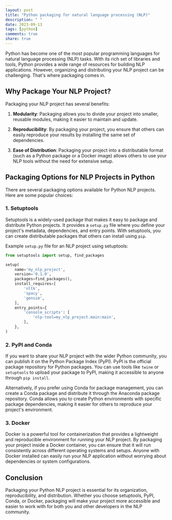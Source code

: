 ```yaml
---
layout: post
title: "Python packaging for natural language processing (NLP)"
description: " "
date: 2023-09-13
tags: [python]
comments: true
share: true
---
```


Python has become one of the most popular programming languages for natural language processing (NLP) tasks. With its rich set of libraries and tools, Python provides a wide range of resources for building NLP applications. However, organizing and distributing your NLP project can be challenging. That's where packaging comes in.

## Why Package Your NLP Project?

Packaging your NLP project has several benefits:

1. **Modularity**: Packaging allows you to divide your project into smaller, reusable modules, making it easier to maintain and update.

2. **Reproducibility**: By packaging your project, you ensure that others can easily reproduce your results by installing the same set of dependencies.

3. **Ease of Distribution**: Packaging your project into a distributable format (such as a Python package or a Docker image) allows others to use your NLP tools without the need for extensive setup.

## Packaging Options for NLP Projects in Python

There are several packaging options available for Python NLP projects. Here are some popular choices:

### 1. **Setuptools**

Setuptools is a widely-used package that makes it easy to package and distribute Python projects. It provides a `setup.py` file where you define your project's metadata, dependencies, and entry points. With setuptools, you can create distributable packages that others can install using `pip`.

Example `setup.py` file for an NLP project using setuptools:

```python
from setuptools import setup, find_packages

setup(
    name='my_nlp_project',
    version='0.1.0',
    packages=find_packages(),
    install_requires=[
        'nltk',
        'spacy',
        'gensim',
    ],
    entry_points={
        'console_scripts': [
            'nlp-tool=my_nlp_project.main:main',
        ],
    },
)
```

### 2. **PyPI and Conda**

If you want to share your NLP project with the wider Python community, you can publish it on the Python Package Index (PyPI). PyPI is the official package repository for Python packages. You can use tools like `twine` or `setuptools` to upload your package to PyPI, making it accessible to anyone through `pip install`.

Alternatively, if you prefer using Conda for package management, you can create a Conda package and distribute it through the Anaconda package repository. Conda allows you to create Python environments with specific package dependencies, making it easier for others to reproduce your project's environment.

### 3. **Docker**

Docker is a powerful tool for containerization that provides a lightweight and reproducible environment for running your NLP project. By packaging your project inside a Docker container, you can ensure that it will run consistently across different operating systems and setups. Anyone with Docker installed can easily run your NLP application without worrying about dependencies or system configurations.

## Conclusion

Packaging your Python NLP project is essential for its organization, reproducibility, and distribution. Whether you choose setuptools, PyPI, Conda, or Docker, packaging will make your project more accessible and easier to work with for both you and other developers in the NLP community.